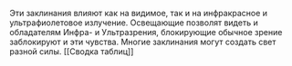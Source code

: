 Эти заклинания влияют как на видимое, так и на инфракрасное и ультрафиолетовое излучение. Освещающие позволят видеть и обладателям Инфра- и Ультразрения, блокирующие обычное зрение заблокируют и эти чувства.
Многие заклинания могут создать свет разной силы.
[[Сводка таблиц]]

